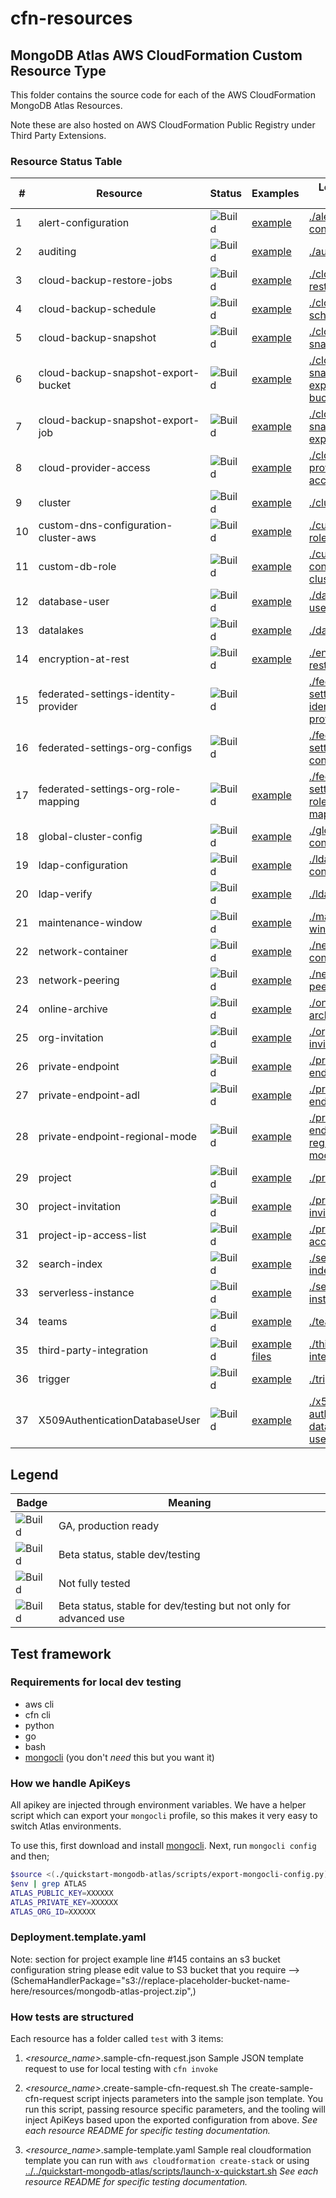 # cfn-resources

## MongoDB Atlas AWS CloudFormation Custom Resource Type

This folder contains the source code for each of the AWS CloudFormation 
MongoDB Atlas Resources. 

Note these are also hosted on AWS CloudFormation Public Registry under Third Party Extensions. 

### Resource Status Table

| #   | Resource                             | Status                                                 | Examples                                                                                          | Local Testing Scripts                                                                      |
|-----|--------------------------------------|--------------------------------------------------------|---------------------------------------------------------------------------------------------------|--------------------------------------------------------------------------------------------|
| 1   | alert-configuration                  | ![Build](https://img.shields.io/badge/GA-green)        | [example](../examples/alert-configuration/alert-configuration.json)                               | [./alert-configuration/test](./alert-configuration/test)                                   |
| 2   | auditing                             | ![Build](https://img.shields.io/badge/GA-green)        | [example](../examples/auditing/auditing.json)                                                     | [./auditing/test](./auditing/test)                                                         |
| 3   | cloud-backup-restore-jobs            | ![Build](https://img.shields.io/badge/GA-green)        | [example](../examples/cloud-backup-restore-jobs/restore.json)                                     | [./cloud-backup-restore-jobs/test](./cloud-backup-restore-jobs/test)                       |
| 4   | cloud-backup-schedule                | ![Build](https://img.shields.io/badge/GA-green)        | [example](../examples/cloud-backup-schedule/cloudBackupSchedule.json)                             | [./cloud-backup-schedule/test](./cloud-backup-schedule/test)                               |
| 5   | cloud-backup-snapshot                | ![Build](https://img.shields.io/badge/GA-green)        | [example](../examples/cloud-backup-snapshot/snapshot.json)                                        | [./cloud-backup-snapshot/test](./cloud-backup-snapshot/test)                               |
| 6   | cloud-backup-snapshot-export-bucket  | ![Build](https://img.shields.io/badge/GA-green)        | [example](../examples/cloud-backup-snapshot-export-bucket/CloudBackupSnapshotExportBucket.json)   | [./cloud-backup-snapshot-export-bucket/test](./cloud-backup-snapshot-export-bucket/test)   |
| 7   | cloud-backup-snapshot-export-job     | ![Build](https://img.shields.io/badge/Unstable-orange) | [example](../examples/cloud-backup-snapshot-export-job/export.json)                               | [./cloud-backup-snapshot-export-job/test](./cloud-backup-snapshot-export-job/test)         |
| 8   | cloud-provider-access                | ![Build](https://img.shields.io/badge/Unstable-orange) | [example](../examples/cloud-provider-access/cloudprovideraccess.json)                             | [./cloud-provider-access/test](./cloud-provider-access/test)                               |
| 9   | cluster                              | ![Build](https://img.shields.io/badge/GA-green)        | [example](../examples/cluster/cluster.json)                                                       | [./cluster/test](./cluster/test)                                                           |
| 10  | custom-dns-configuration-cluster-aws | ![Build](https://img.shields.io/badge/GA-green)        | [example](../examples/custom-dns-configuration-cluster-aws/CustomDnsConfigurationClusterAws.json) | [./custom-db-role/test](./custom-db-role/test)                                             |
| 11  | custom-db-role                       | ![Build](https://img.shields.io/badge/GA-green)        | [example](../examples/custom-db-role/custom-db-role.json)                                         | [./custom-dns-configuration-cluster-aws/test](./custom-dns-configuration-cluster-aws/test) |
| 12  | database-user                        | ![Build](https://img.shields.io/badge/GA-green)        | [example](../examples/database-user/user.json)                                                    | [./database-user/test](./database-user/test)                                               |
| 13  | datalakes                            | ![Build](https://img.shields.io/badge/GA-green)        | [example](../examples/data-lakes/datalake.json)                                                   | [./datalakes/test](./datalakes/test)                                                       |
| 14  | encryption-at-rest                   | ![Build](https://img.shields.io/badge/GA-green)        | [example](../examples/encryption-at-rest/encryption-at-rest.json)                                 | [./encryption-at-rest/test](./encryption-at-rest/test)                                     |
| 15  | federated-settings-identity-provider | ![Build](https://img.shields.io/badge/Unstable-orange) |                                                                                                   | [./federated-settings-identity-provider/test](./federated-settings-identity-provider/test) |
| 16  | federated-settings-org-configs       | ![Build](https://img.shields.io/badge/Unstable-orange) |                                                                                                   | [./federated-setting-org-configs/test](./federated-setting-org-configs/test)               |
| 17  | federated-settings-org-role-mapping  | ![Build](https://img.shields.io/badge/GA-green)        | [example](../examples/federated-settings-org-role-mapping/federatedSettingsOrgRoleMapping.json)   | [./federated-settings-org-role-mapping/test](./federated-settings-org-role-mapping/test)   |
| 18  | global-cluster-config                | ![Build](https://img.shields.io/badge/GA-green)        | [example](../examples/global-cluster-config/global-cluster-config.json)                           | [./global-cluster-config/test](./global-cluster-config/test)                               |
| 19  | ldap-configuration                   | ![Build](https://img.shields.io/badge/GA-green)        | [example](../examples/ldap-configuration/LDAPConfiguration.json)                                  | [./ldap-configuration/test](./ldap-configuration/test)                                     |
| 20  | ldap-verify                          | ![Build](https://img.shields.io/badge/GA-green)        | [example](../examples/LDAPVerify/LDAPVerify.json)                                                 | [./ldap-verify/test](./ldap-verify/test)                                                   |
| 21  | maintenance-window                   | ![Build](https://img.shields.io/badge/GA-green)        | [example](../examples/maintenance-window/maintenance-window.json)                                 | [./maintenance-window/test](./maintenance-window/test)                                     |
| 22  | network-container                    | ![Build](https://img.shields.io/badge/GA-green)        | [example](../examples/network-container/container.json)                                           | [./network-container/test](./network-container/test)                                       |
| 23  | network-peering                      | ![Build](https://img.shields.io/badge/GA-green)        | [example](../examples/network-peering/peering.json)                                               | [./network-peering/test](./network-peering/test)                                           |
| 24  | online-archive                       | ![Build](https://img.shields.io/badge/GA-green)        | [example](../examples/online-archive/online-archive.json)                                         | [./online-archive/test](./online-archive/test)                                             |
| 25  | org-invitation                       | ![Build](https://img.shields.io/badge/GA-green)        | [example](../examples/org-invitation/org-invitation.json)                                         | [./org-invitation/test](./org-invitation/test)                                             |
| 26  | private-endpoint                     | ![Build](https://img.shields.io/badge/GA-green)        | [example](../examples/private-endpoint/privateEndpoint.json)                                      | [./private-endpoint/test](./private-endpoint/test)                                         |
| 27  | private-endpoint-adl                 | ![Build](https://img.shields.io/badge/GA-green)        | [example](../examples/private-endpoint-adl/endpoint-adl.json)                                     | [./private-endpoint-adl/test](./private-endpoint-adl/test)                                 |
| 28  | private-endpoint-regional-mode       | ![Build](https://img.shields.io/badge/GA-green)        | [example](../examples/private-endpoint-regional-mode/privateEndpointRegionalMode.json)            | [./private-endpoint-regional-mode/test](./private-endpoint-regional-mode/test)             |
| 29  | project                              | ![Build](https://img.shields.io/badge/GA-green)        | [example](../examples/project/project.json)                                                       | [./project/test](./project/test)                                                           |
| 30  | project-invitation                   | ![Build](https://img.shields.io/badge/GA-green)        | [example](../examples/project-invitation/project-invitation.json)                                 | [./project-invitation/test](./project-invitation/test)                                     |
| 31  | project-ip-access-list               | ![Build](https://img.shields.io/badge/GA-green)        | [example](../examples/project-ip-access-list/ip-access-list.yaml)                                 | [./project-ip-access-list/test](./project-ip-access-list/test)                             |
| 32  | search-index                         | ![Build](https://img.shields.io/badge/GA-green)        | [example](../examples/search-index/searchIndex.json)                                              | [./search-indexes/test](./search-indexes/test)                                             |
| 33  | serverless-instance                  | ![Build](https://img.shields.io/badge/GA-green)        | [example](../examples/serverless-instance/serverless-instance.json)                               | [./serverless-instance/test](./serverless-instance/test)                                   |
| 34  | teams                                | ![Build](https://img.shields.io/badge/GA-green)        | [example](../examples/teams/teams.json)                                                           | [./teams/test](./teams/test)                                                               |
| 35  | third-party-integration              | ![Build](https://img.shields.io/badge/GA-green)        | [example files](../examples/thirdpartyintegrations)                                               | [./third-party-integration/test](./third-party-integration/test)                           |
| 36  | trigger                              | ![Build](https://img.shields.io/badge/GA-green)        | [example](../examples/trigger/trigger.json)                                                       | [./trigger/test](./trigger/test)                                                           |
| 37  | X509AuthenticationDatabaseUser       | ![Build](https://img.shields.io/badge/GA-green)        | [example](../examples/x509-authentication-db-user/x509-authentication-db-user.json)               | [./x509-authentication-database-user/test](./x509-authentication-database-user/test)       |

Legend
---
| Badge | Meaning |
| --- | --- |
| ![Build](https://img.shields.io/badge/GA-green) | GA, production ready |
| ![Build](https://img.shields.io/badge/Beta-yellow) | Beta status, stable dev/testing |
| ![Build](https://img.shields.io/badge/Unstable-orange) | Not fully tested |
| ![Build](https://img.shields.io/badge/Beta-Admin-grey) | Beta status, stable for dev/testing but not only for advanced use |

## Test framework

### Requirements for local dev testing

* aws cli
* cfn cli
* python
* go
* bash
* [mongocli](https://github.com/mongodb/mongocli) (you don't *need* this but you want it)

### How we handle ApiKeys

All apikey are injected through environment variables. 
We have a helper script which can export your `mongocli` profile, so this makes it very easy to switch Atlas environments.

To use this, first download and install [mongocli](mongocli).
Next, run `mongocli config` and then;

```bash
$source <(./quickstart-mongodb-atlas/scripts/export-mongocli-config.py)
$env | grep ATLAS
ATLAS_PUBLIC_KEY=XXXXXX
ATLAS_PRIVATE_KEY=XXXXXX
ATLAS_ORG_ID=XXXXXX
```

### Deployment.template.yaml
Note: section for project example line #145 contains an s3 bucket  configuration string please edit value to S3 bucket that you require -->  (SchemaHandlerPackage="s3://replace-placeholder-bucket-name-here/resources/mongodb-atlas-project.zip",)

### How tests are structured

Each resource has a folder called `test` with 3 items:

1. *<resource_name>*.sample-cfn-request.json
        Sample JSON template request to use for local testing with `cfn invoke`

2. *<resource_name>*.create-sample-cfn-request.sh
        The create-sample-cfn-request script injects parameters into the sample json template. You run this script, passing resource specific parameters, and the tooling will inject ApiKeys based upon the exported configuration from above. 
        _See each resource README for specific testing documentation._

3. *<resource_name>*.sample-template.yaml
        Sample real cloudformation template you can run with `aws cloudformation create-stack` or using  [../../quickstart-mongodb-atlas/scripts/launch-x-quickstart.sh]( ../../quickstart-mongodb-atlas/scripts/launch-x-quickstart.sh) 
        _See each resource README for specific testing documentation._




